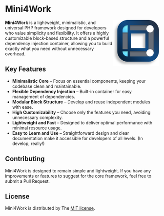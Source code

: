# Mini4Work
<img align="right" width="150" height="150" src="https://raw.githubusercontent.com/mini4work/core/47eba08f5b4495cb0162990b50024c948155337b/logo/Mini4WorkLogo.svg" alt="Mini4Work Logo" title="Logo">

**Mini4Work** is a lightweight, minimalistic, and universal PHP framework designed for developers who value simplicity and flexibility. It offers a highly customizable block-based structure and a powerful dependency injection container, allowing you to build exactly what you need without unnecessary overhead.

## Key Features

- **Minimalistic Core** – Focus on essential components, keeping your codebase clean and maintainable.
- **Flexible Dependency Injection** – Built-in container for easy management of dependencies.
- **Modular Block Structure** – Develop and reuse independent modules with ease.
- **High Customizability** – Choose only the features you need, avoiding unnecessary complexity.
- **Lightweight and Fast** – Designed to deliver optimal performance with minimal resource usage.
- **Easy to Learn and Use** – Straightforward design and clear documentation make it accessible for developers of all levels. (In develop, really!)

## Contributing
Mini4Work is designed to remain simple and lightweight. If you have any improvements or features to suggest for the core framework, feel free to submit a Pull Request.

## License
Mini4Work is distributed by The [MIT license](https://opensource.org/licenses/MIT).